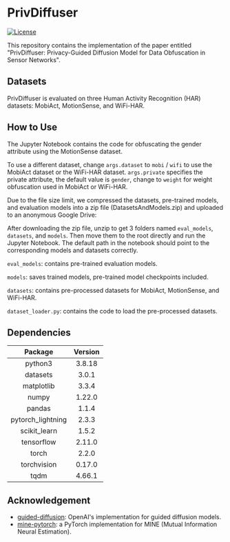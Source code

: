 # PrivDiffuser
[![License](https://img.shields.io/badge/license-MIT-green.svg?style=flat)](https://github.com/sustainable-computing/PrivDiffuser/blob/main/LICENSE)

This repository contains the implementation of the paper entitled "PrivDiffuser: Privacy-Guided Diffusion Model for Data Obfuscation in Sensor Networks".


## Datasets
PrivDiffuser is evaluated on three Human Activity Recognition (HAR) datasets: MobiAct, MotionSense, and WiFi-HAR. 

## How to Use
The Jupyter Notebook contains the code for obfuscating the gender attribute using the MotionSense dataset.

To use a different dataset, change `args.dataset` to `mobi` / `wifi` to use the MobiAct dataset or the WiFi-HAR dataset. `args.private` specifies the private attribute, the default value is `gender`, change to `weight` for weight obfuscation used in MobiAct or WiFi-HAR.

Due to the file size limit, we compressed the datasets, pre-trained models, and evaluation models into a zip file (DatasetsAndModels.zip) and uploaded to an anonymous Google Drive:

After downloading the zip file, unzip to get 3 folders named `eval_models`, `datasets`, and `models`. Then move them to the root directly and run the Jupyter Notebook. 
The default path in the notebook should point to the corresponding models and datasets correctly.


`eval_models`: contains pre-trained evaluation models.

`models`: saves trained models, pre-trained model checkpoints included.

`datasets`: contains pre-processed datasets for MobiAct, MotionSense, and WiFi-HAR.

`dataset_loader.py`: contains the code to load the pre-processed datasets.

## Dependencies
| Package           | Version       |
| :----------------:|:-------------:| 
| python3           | 3.8.18        |
| datasets          | 3.0.1         |
| matplotlib        | 3.3.4         |
| numpy             | 1.22.0        |
| pandas            | 1.1.4         |
| pytorch_lightning | 2.3.3         |
| scikit_learn      | 1.5.2         |
| tensorflow        | 2.11.0        |
| torch             | 2.2.0         |
| torchvision       | 0.17.0        |
| tqdm              | 4.66.1        |


## Acknowledgement
- [guided-diffusion](https://github.com/openai/guided-diffusion): OpenAI's implementation for guided diffusion models.
- [mine-pytorch](https://github.com/gtegner/mine-pytorch): a PyTorch implementation for MINE (Mutual Information Neural Estimation).
